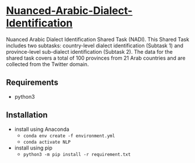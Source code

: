 # [Nuanced-Arabic-Dialect-Identification](https://www.aclweb.org/anthology/2020.wanlp-1.9/)
Nuanced Arabic Dialect Identification Shared Task (NADI). This Shared Task includes two subtasks: country-level dialect identification (Subtask 1) and province-level sub-dialect identification (Subtask 2). The data for the shared task covers a total of 100 provinces from 21 Arab countries and are collected from the Twitter domain.

## Requirements

 - python3

## Installation

 - install using Anaconda
	 - `conda env create -f environment.yml`
	 - `conda activate NLP`
 - install using pip
	 - `python3 -m pip install -r requirement.txt`
